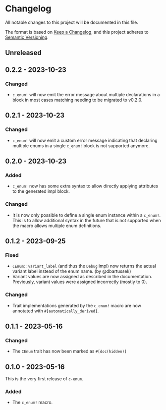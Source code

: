 # Changelog

All notable changes to this project will be documented in this file.

The format is based on [Keep a Changelog](https://keepachangelog.com/en/1.0.0/),
and this project adheres to [Semantic Versioning](https://semver.org/spec/v2.0.0.html).

## Unreleased

## 0.2.2 - 2023-10-23
### Changed
- `c_enum!` will now emit the error message about multiple declarations in a
  block in most cases matching needing to be migrated to v0.2.0.

## 0.2.1 - 2023-10-23
### Changed
- `c_enum!` will now emit a custom error message indicating that declaring
  multiple enums in a single `c_enum!` block is not supported anymore.

## 0.2.0 - 2023-10-23
### Added
- `c_enum!` now has some extra syntax to allow directly applying attributes to
  the generated impl block.

### Changed
- It is now only possible to define a single enum instance within a `c_enum!`.
  This is to allow additional syntax in the future that is not supported when
  the macro allows multiple enum definitions.

## 0.1.2 - 2023-09-25
### Fixed
- `CEnum::variant_label` (and thus the `Debug` impl) now returns the actual
  variant label instead of the enum name. (by @dbartussek)
- Variant values are now assigned as described in the documentation. Previously,
  variant values were assigned incorrectly (mostly to 0).

### Changed
- Trait implementations generated by the `c_enum!` macro are now annotated with
  `#[automatically_derived]`.

## 0.1.1 - 2023-05-16
### Changed
- The `CEnum` trait has now been marked as `#[doc(hidden)]`

## 0.1.0 - 2023-05-16
This is the very first release of `c-enum`.

### Added
- The `c_enum!` macro.
